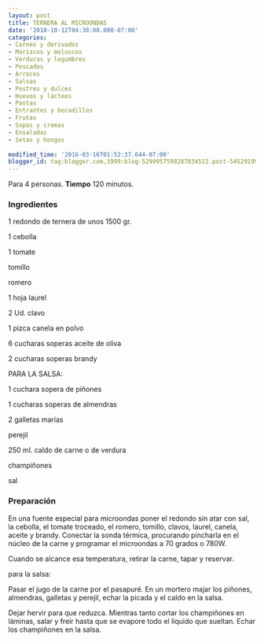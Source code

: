 ```yaml
---
layout: post
title: TERNERA AL MICROONDAS
date: '2010-10-12T04:30:00.000-07:00'
categories:
- Carnes y derivados
- Mariscos y moluscos
- Verduras y legumbres
- Pescados
- Arroces
- Salsas
- Postres y dulces
- Huevos y lácteos
- Pastas
- Entrantes y bocadillos
- Frutas
- Sopas y cremas
- Ensaladas
- Setas y hongos
 
modified_time: '2016-03-16T01:52:37.644-07:00'
blogger_id: tag:blogger.com,1999:blog-5299957599287034512.post-5452919942097830561
---
```


Para 4 personas.
<b>Tiempo</b> 120 minutos.

<h3>Ingredientes</h3>

1 redondo de ternera de unos 1500 gr.

1 cebolla

1 tomate

tomillo

romero

1 hoja laurel

2 Ud. clavo

1 pizca canela en polvo

6 cucharas soperas aceite de oliva

2 cucharas soperas brandy

PARA LA SALSA:

1 cuchara sopera de piñones

1 cucharas soperas de almendras

2 galletas marías

perejil

250 ml. caldo de carne o de verdura

champiñones

sal

<h3>Preparación</h3>

En una fuente especial para microondas poner el redondo sin atar con sal, la cebolla, el tomate troceado, el romero, tomillo, clavos, laurel, canela, aceite y brandy. Conectar la sonda térmica, procurando pincharla en el núcleo de la carne y programar el microondas a 70 grados o 780W.

Cuando se alcance esa temperatura, retirar la carne, tapar y reservar.

para la salsa:

Pasar el jugo de la carne por el pasapuré. En un mortero majar los piñones, almendras, galletas y perejil, echar la picada y el caldo en la salsa.

Dejar hervir para que reduzca. Mientras tanto cortar los champiñones en láminas, salar y freír hasta que se evapore todo el líquido que sueltan. Echar los champiñones en la salsa.

